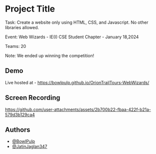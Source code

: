 
# Project Title

Task: Create a website only using HTML, CSS, and Javascript. No other libraries allowed.

Event: Web Wizards - IE(I) CSE Student Chapter - January 18,2024

Teams: 20

Note: We ended up winning the competition! 

## Demo

Live hosted at - https://bowlpulp.github.io/OrionTrailTours-WebWizards/


## Screen Recording

https://github.com/user-attachments/assets/2b700b22-fbaa-422f-b21a-579d3b129ca4


## Authors

- [@BowlPulp](http://github.com/BowlPulp)
- [@JatinJaglan347](https://github.com/JatinJaglan347)


